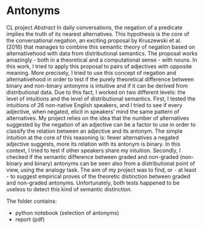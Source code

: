 # Antonyms
CL project
_Abstract_
In daily conversations, the negation of a predicate implies the truth of its nearest alternatives. This hypothesis is the core of the conversational negation, an exciting proposal by Kruszewski et al. (2016) that manages to combine this semantic theory of negation based on alternativehood with data from distributional semantics. The proposal works amazingly - both in a theoretical and a computational sense - with nouns.
In this work, I tried to apply this proposal to pairs of adjectives with opposite meaning. More precisely, I tried to use this concept of negation and alternativehood in order to test if the purely theoretical difference between binary and non-binary antonyms is intuitive and if it can be derived from distributional data. Due to this fact, I worked on two different levels: the level of intuitions and the level of distributional semantics.
First, I tested the intuitions of 26 non-native English speakers, and I tried to see if every adjective, when negated, elicit in speakers’ mind the same pattern of alternatives. My project relies on the idea that the number of alternatives suggested by the negation of an adjective can be a factor to use in order to classify the relation between an adjective and its antonym. The simple intuition at the core of this reasoning is: fewer alternatives a negated adjective suggests, more its relation with its antonym is binary. In this context, I tried to test if other speakers share my intuition.
Secondly, I checked if the semantic difference between graded and non-graded (non- binary and binary) antonyms can be seen also from a distributional point of view, using the analogy task.
The aim of my project was to find, or - at least - to suggest empirical proves of the theoretic distinction between graded and non-graded antonyms. Unfortunately, both tests happened to be useless to detect this kind of semantic distinction.

The folder contains: 
- python notebook (selection of antonyms)
- report (pdf)
